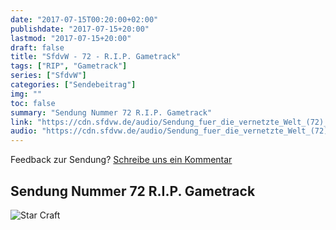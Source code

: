 ```yaml
---
date: "2017-07-15T00:20:00+02:00"
publishdate: "2017-07-15+20:00"
lastmod: "2017-07-15+20:00"
draft: false
title: "SfdvW - 72 - R.I.P. Gametrack"
tags: ["RIP", "Gametrack"]
series: ["SfdvW"]
categories: ["Sendebeitrag"]
img: ""
toc: false
summary: "Sendung Nummer 72 R.I.P. Gametrack"
link: "https://cdn.sfdvw.de/audio/Sendung_fuer_die_vernetzte_Welt_(72)_2017_07_15_R.I.P._Gametrack.mp3"
audio: "https://cdn.sfdvw.de/audio/Sendung_fuer_die_vernetzte_Welt_(72)_2017_07_15_R.I.P._Gametrack.mp3"
---
```


<div align="center" id="example"></div>
<script src="https://cdn.podlove.org/web-player/embed.js"></script>

Feedback zur Sendung?
[Schreibe uns ein Kommentar](mailto:SfdvW@radiocorax.de)

## Sendung Nummer 72 R.I.P. Gametrack

![Star Craft](https://cdn.sfdvw.de/audio/Sendung_fuer_die_vernetzte_Welt_(72)_2017_07_15_.jpg)

<script>
  podlovePlayer('#example', '/blog/sfdvw72.json');
</script>
